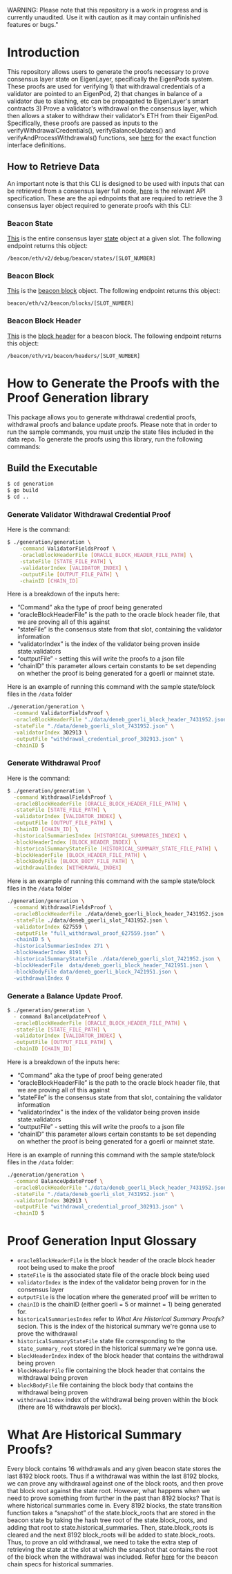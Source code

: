 WARNING: Please note that this repository is a work in progress and is currently unaudited. Use it with caution as it may contain unfinished features or bugs."
# Introduction
This repository allows users to generate the proofs necessary to prove consensus layer state on EigenLayer, specifically the EigenPods system.  These proofs are used for verifying 1) that withdrawal credentials of a validator are pointed to an EigenPod, 2) that changes in balance of a validator due to slashing, etc can be propagated to EigenLayer's smart contracts 3) Prove a validator's withdrawal on the consensus layer, which then allows a staker to withdraw their validator's ETH from their EigenPod. Specifically, these proofs are passed as inputs to the verifyWithdrawalCredentials(), verifyBalanceUpdates() and verifyAndProcessWithdrawals() functions, see [here](https://github.com/Layr-Labs/eigenlayer-contracts/blob/master/src/contracts/interfaces/IEigenPod.sol) for the exact function interface definitions.


## How to Retrieve Data

An important note is that this CLI is designed to be used with inputs that can be retrieved from a consensus layer full node, [here](https://ethereum.github.io/beacon-APIs/) is the relevant API specification.  These are the api ednpoints that are required to retrieve the 3 consensus layer object required to generate proofs with this CLI:

### Beacon State
[This](https://ethereum.github.io/beacon-APIs/#/Debug/getStateV2) is the entire consensus layer [state](https://github.com/ethereum/consensus-specs/blob/dev/specs/phase0/beacon-chain.md#beaconstate) object at a given slot.  The following endpoint returns this object:
```
/beacon/eth/v2/debug/beacon/states/[SLOT_NUMBER]
```
### Beacon Block
[This](https://ethereum.github.io/beacon-APIs/#/Beacon/getBlockV2) is the [beacon block](https://github.com/ethereum/consensus-specs/blob/dev/specs/phase0/beacon-chain.md#beaconstate) object.  The following endpoint returns this object:
```
beacon/eth/v2/beacon/blocks/[SLOT_NUMBER]
```
### Beacon Block Header
[This](https://ethereum.github.io/beacon-APIs/#/Beacon/getBlockHeader) is the [block header](https://github.com/ethereum/consensus-specs/blob/dev/specs/phase0/beacon-chain.md#beaconblockheader) for a beacon block.  The following endpoint returns this object:
```
/beacon/eth/v1/beacon/headers/[SLOT_NUMBER]
```


# How to Generate the Proofs with the Proof Generation library
This package allows you to generate withdrawal credential proofs, withdrawal proofs and balance update proofs. Please note that in order to run the sample commands, you must unzip the state files included in the data repo.  To generate the proofs using this library, run the following commands:

## Build the Executable

```bash
$ cd generation
$ go build
$ cd ..
```

### Generate Validator Withdrawal Credential Proof
Here is the command:
```bash
$ ./generation/generation \
    -command ValidatorFieldsProof \
    -oracleBlockHeaderFile [ORACLE_BLOCK_HEADER_FILE_PATH] \
    -stateFile [STATE_FILE_PATH] \
    -validatorIndex [VALIDATOR_INDEX] \
    -outputFile [OUTPUT_FILE_PATH] \
    -chainID [CHAIN_ID]
```
Here is a breakdown of the inputs here:
- “Command” aka the type of proof being generated
- “oracleBlockHeaderFile” is the path to the oracle block header file, that we are proving all of this against
- “stateFile” is the consensus state from that slot, containing the validator information
- “validatorIndex” is the index of the validator being proven inside state.validators
- “outtputFile” - setting this will write the proofs to a json file
- “chainID” this parameter allows certain constants to be set depending on whether the proof is being generated for a goerli or mainnet state.

Here is an example of running this command with the sample state/block files in the `/data` folder
```bash
./generation/generation \
  -command ValidatorFieldsProof \
  -oracleBlockHeaderFile "./data/deneb_goerli_block_header_7431952.json" \
  -stateFile "./data/deneb_goerli_slot_7431952.json" \
  -validatorIndex 302913 \
  -outputFile "withdrawal_credential_proof_302913.json" \
  -chainID 5
```
### Generate Withdrawal Proof
Here is the command:
```bash
$ ./generation/generation \
  -command WithdrawalFieldsProof \
  -oracleBlockHeaderFile [ORACLE_BLOCK_HEADER_FILE_PATH] \
  -stateFile [STATE_FILE_PATH] \
  -validatorIndex [VALIDATOR_INDEX] \
  -outputFile [OUTPUT_FILE_PATH] \
  -chainID [CHAIN_ID] \
  -historicalSummariesIndex [HISTORICAL_SUMMARIES_INDEX] \
  -blockHeaderIndex [BLOCK_HEADER_INDEX] \
  -historicalSummaryStateFile [HISTORICAL_SUMMARY_STATE_FILE_PATH] \
  -blockHeaderFile [BLOCK_HEADER_FILE_PATH] \
  -blockBodyFile [BLOCK_BODY_FILE_PATH] \
  -withdrawalIndex [WITHDRAWAL_INDEX]
```
Here is an example of running this command with the sample state/block files in the `/data` folder
```bash
./generation/generation \
  -command WithdrawalFieldsProof \
  -oracleBlockHeaderFile ./data/deneb_goerli_block_header_7431952.json \
  -stateFile ./data/deneb_goerli_slot_7431952.json \
  -validatorIndex 627559 \
  -outputFile "full_withdrawal_proof_627559.json” \
  -chainID 5 \
  -historicalSummariesIndex 271 \
  -blockHeaderIndex 8191 \
  -historicalSummaryStateFile ./data/deneb_goerli_slot_7421952.json \
  -blockHeaderFile  data/deneb_goerli_block_header_7421951.json \
  -blockBodyFile data/deneb_goerli_block_7421951.json \
  -withdrawalIndex 0
```



### Generate a Balance Update Proof.  
```bash
$ ./generation/generation \
  - command BalanceUpdateProof \
  -oracleBlockHeaderFile [ORACLE_BLOCK_HEADER_FILE_PATH] \
  -stateFile [STATE_FILE_PATH] \
  -validatorIndex [VALIDATOR_INDEX] \
  -outputFile [OUTPUT_FILE_PATH] \
  -chainID [CHAIN_ID]
```
Here is a breakdown of the inputs here:
- “Command” aka the type of proof being generated
- “oracleBlockHeaderFile” is the path to the oracle block header file, that we are proving all of this against
- “stateFile” is the consensus state from that slot, containing the validator information
- “validatorIndex” is the index of the validator being proven inside state.validators
- “outtputFile” - setting this will write the proofs to a json file
- “chainID” this parameter allows certain constants to be set depending on whether the proof is being generated for a goerli or mainnet state.

Here is an example of running this command with the sample state/block files in the `/data` folder:
```bash
./generation/generation \
  -command BalanceUpdateProof \
  -oracleBlockHeaderFile "./data/deneb_goerli_block_header_7431952.json" \
  -stateFile "./data/deneb_goerli_slot_7431952.json" \
  -validatorIndex 302913 \
  -outputFile "withdrawal_credential_proof_302913.json" \
  -chainID 5
```

# Proof Generation Input Glossary
- `oracleBlockHeaderFile` is the block header of the oracle block header root being used to make the proof
- `stateFile` is the associated state file of the oracle block being used
- `validatorIndex` is the index of the validator being proven for in the consensus layer
- `outputFile` is the location where the generated proof will be written to
- `chainID` is the chainID (either goerli = 5 or mainnet = 1) being generated for.
- `historicalSummariesIndex` refer to *What Are Historical Summary Proofs?* secion.  This is the index of the historical summary we're gonna use to prove the withdrawal
- `historicalSummaryStateFile` state file corresponding to the `state_summary_root` stored in the historical summary we're gonna use.
- `blockHeaderIndex` index of the block header that contains the withdrawal being proven
- `blockHeaderFile` file containing the block header that contains the withdrawal being proven
- `blockBodyFile` file containing the block body that contains the withdrawal being proven
- `withdrawalIndex` index of the withdrawal being proven within the block (there are 16 withdrawals per block).



# What Are Historical Summary Proofs?
Every block contains 16 withdrawals and any given beacon state stores the last 8192 block roots.  Thus if a withdrawal was within the last 8192 blocks, we can prove any withdrawal against one of the block roots, and then prove that block root against the state root.  However, what happens when we need to prove something from further in the past than 8192 blocks? That is where historical summaries come in. 
	Every 8192 blocks, the state transition function takes a “snapshot” of the state.block_roots that are stored in the beacon state by taking the hash tree root of the state.block_roots, and adding that root to state.historical_summaries.  Then, state.block_roots is cleared and the next 8192 block_roots will be added to state.block_roots.  Thus, to prove an old withdrawal, we need to take the extra step of retrieving the state at the slot at which the snapshot that contains the root of the block when the withdrawal was included. Refer [here](https://github.com/ethereum/consensus-specs/blob/dev/specs/capella/beacon-chain.md#historicalsummary) for the beacon chain specs for historical summaries. 





